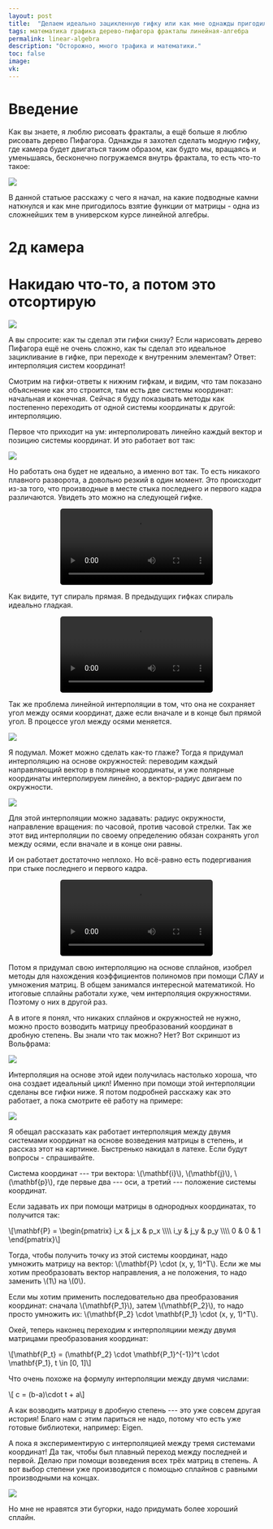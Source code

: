 ```yaml
---
layout: post
title:  "Делаем идеально зацикленную гифку или как мне однажды пригодилась линейная алгебра"
tags: математика графика дерево-пифагора фракталы линейная-алгебра
permalink: linear-algebra
description: "Осторожно, много трафика и математики."
toc: false
image: 
vk: 
---
```


<style>
	video {
		max-width: 90%;
		display: block;
		margin-left: auto;
		margin-right: auto;
		border-radius: 5px;
	}
</style>

# Введение

Как вы знаете, я люблю рисовать фракталы, а ещё больше я люблю рисовать дерево Пифагора. Однажды я захотел сделать модную гифку, где камера будет двигаться таким образом, как будто мы, вращаясь и уменьшаясь, бесконечно погружаемся внутрь фрактала, то есть что-то такое:

![](/assets/interpolation/p3_4.2_45.gif)

В данной статьюе расскажу с чего я начал, на какие подводные камни наткнулся и как мне пригодилось взятие функции от матрицы - одна из сложнейших тем в универском курсе линейной алгебры.

# 2д камера

# Накидаю что-то, а потом это отсортирую

![](/assets/interpolation/p3_4.2_45_explanation.gif)

А вы спросите: как ты сделал эти гифки снизу? Если нарисовать дерево Пифагора ещё не очень сложно, как ты сделал это идеальное зацикливание в гифке, при переходе к внутренним элементам? Ответ: интерполяция систем координат!

Смотрим на гифки-ответы к нижним гифкам, и видим, что там показано объяснение как это строится, там есть две системы координат: начальная и конечная. Сейчас я буду показывать методы как постепенно переходить от одной системы координаты к другой: интерполяцию.

Первое что приходит на ум: интерполировать линейно каждый вектор и позицию системы координат. И это работает вот так:

![](/assets/interpolation/interpolation_linear.gif)

Но работать она будет не идеально, а именно вот так. То есть никакого плавного разворота, а довольно резкий в один момент. Это происходит из-за того, что производные в месте стыка последнего и первого кадра различаются. Увидеть это можно на следующей гифке.

![](https://video.twimg.com/tweet_video/D5qAdPyUIAACJw3.mp4)

Как видите, тут спираль прямая. В предыдущих гифках спираль идеально гладкая.

![](https://video.twimg.com/tweet_video/D5qA0kDUEAA_WkA.mp4)

Так же проблема линейной интерполяции в том, что она не сохраняет угол между осями координат, даже если вначале и в конце был прямой угол. В процессе угол между осями меняется.

![](/assets/interpolation/interpolation_linear_bad.gif)

Я подумал. Может можно сделать как-то глаже? Тогда я придумал интерполяцию на основе окружностей: переводим каждый направляющий вектор в полярные координаты, и уже полярные координаты интерполируем линейно, а вектор-радиус двигаем по окружности.

![](/assets/interpolation/interpolation_circular.gif)

Для этой интерполяции можно задавать: радиус окружности, направление вращения: по часовой, против часовой стрелки. Так же этот вид интерполяции по своему определению обязан сохранять угол между осями, если вначале и в конце они равны.

И он работает достаточно неплохо. Но всё-равно есть подергивания при стыке последнего и первого кадра.

![](https://video.twimg.com/tweet_video/D5qErYtV4AEy2kk.mp4)

Потом я придумал свою интерполяцию на основе сплайнов, изобрел методы для нахождения коэффициентов полиномов при помощи СЛАУ и умножения матриц. В общем занимался интересной математикой. Но итоговые сплайны работали хуже, чем интерполяция окружностями. Поэтому о них в другой раз.

А в итоге я понял, что никаких сплайнов и окружностей не нужно, можно просто возводить матрицу преобразований координат в дробную степень. Вы знали что так можно? Нет? Вот скриншот из Вольфрама:

![](https://pbs.twimg.com/media/D5qGmSTV4AE7dfU?format=png&name=360x360)

Интерполяция на основе этой идеи получилась настолько хороша, что она создает идеальный цикл! Именно при помощи этой интерполяции сделаны все гифки ниже. Я потом подробней расскажу как это работает, а пока смотрите её работу на примере:

![](/assets/interpolation/interpolation_matrix_power.gif)

Я обещал рассказать как работает интерполяция между двумя системами  координат на основе возведения матрицы в степень, и рассказ этот на  картинке. Быстренько накидал в латехе. Если будут вопросы - спрашивайте.

Система координат --- три вектора: \\(\mathbf{i}\\), \\(\mathbf{j}\\), \\(\mathbf{p}\\), где первые два --- оси, а третий --- положение системы координат.

Если задавать их при помощи матрицы в однородных координатах, то получится так:

\\[\mathbf{P} = \begin{pmatrix}
i_x & j_x & p_x \\\\\\\\
i_y & j_y & p_y \\\\\\\\
0 & 0 & 1 
\end{pmatrix}\\]

Тогда, чтобы получить точку из этой системы координат, надо умножить матрицу на вектор: \\(\mathbf{P} \cdot (x, y, 1)^T\\). Если же мы хотим преобразовать вектор направления, а не положения, то надо заменить \\(1\\) на \\(0\\).

Если мы хотим применить последовательно два преобразования координат: сначала \\(\mathbf{P_1}\\), затем \\(\mathbf{P_2}\\), то надо просто умножить их: \\(\mathbf{P_2} \cdot \mathbf{P_1} \cdot (x, y, 1)^T\\).

Окей, теперь наконец переходим к интерполяциии между двумя матрицами преобразования координат: 

\\[\mathbf{P_t} = (\mathbf{P_2} \cdot \mathbf{P_1}^{-1})^t \cdot \mathbf{P_1}, t \in [0, 1]\\]

Что очень похоже на формулу интерполяции между двумя числами:

\\[ c = (b-a)\cdot t + a\\]

А как возводить матрицу в дробную степень --- это уже совсем другая история! Благо нам с этим париться не надо, потому что есть уже готовые библиотеки, например: Eigen.

А пока я экспериментирую с интерполяцией между тремя системами координат! Да так, чтобы был плавный переход между последней и первой. Делаю при помощи возведения всех трёх матриц в степень. А вот выбор степени уже производится с помощью сплайнов с равными производными на концах.

![](/assets/interpolation/interpolation_three.gif)

Но мне не нравятся эти бугорки, надо придумать более хороший сплайн.

<script>
	var videoAttr = { 'autoplay': true, 'loop': true, 'mute': true, 'playsinline': true };
	var imgMP4s = Array.prototype.map.call(
	document.querySelectorAll('img[src*=".mp4"]'),
	function(img){

	var src = img.src;
	img.src = null;

	img.addEventListener('error', function(e){
	  console.log('MP4 in image not supported. Replacing with video', e); 
	  var video = document.createElement('video');

	  for (var key in videoAttr) { video.setAttribute(key, videoAttr[key]); }

	  for (
	    var imgAttr = img.attributes, 
	    len = imgAttr.length,
	    i = 0; 
	    i < len; 
	    i++
	  ) { 
	    video.setAttribute(imgAttr[i].name,  imgAttr[i].value); 
	  }

	  img.parentNode.insertBefore(video, img);
	  img.parentNode.removeChild(img);
	});

	img.src = src;
	});

	// thank you https://codepen.io/shshaw/pen/MOMezY !!!
	// https://calendar.perfplanet.com/2017/animated-gif-without-the-gif/
</script>